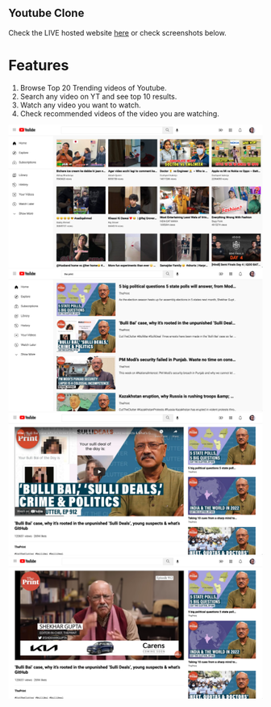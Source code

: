 
## Youtube Clone

Check the LIVE hosted website [here](https://vibrantachintya.github.io/youtube-clone/) or check screenshots below.

# Features

1. Browse Top 20 Trending videos of Youtube.
2. Search any video on YT and see top 10 results.
3. Watch any video you want to watch.
4. Check recommended videos of the video you are watching.

![](https://raw.githubusercontent.com/vibrantachintya/youtube-clone/master/images/youtube_clone_ss_1.png)
![](https://raw.githubusercontent.com/vibrantachintya/youtube-clone/master/images/youtube_clone_ss_2.png)
![](https://raw.githubusercontent.com/vibrantachintya/youtube-clone/master/images/youtube_clone_ss_3.png)
![](https://raw.githubusercontent.com/vibrantachintya/youtube-clone/master/images/youtube_clone_ss_4.png)
